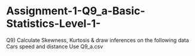# Assignment-1-Q9_a-Basic-Statistics-Level-1-
Q9) Calculate Skewness, Kurtosis & draw inferences on the following data Cars speed and distance Use Q9_a.csv
